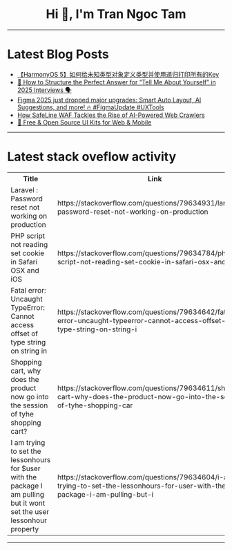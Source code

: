 <h1 align="center">Hi 👋, I'm Tran Ngoc Tam</h1>

---

# Latest Blog Posts 
<!-- BLOG-POST-LIST:START -->
- [【HarmonyOS 5】如何给未知类型对象定义类型并使用递归打印所有的Key](https://dev.to/vi_lu_43267766b416e6fde2d/harmonyos-5-guan-jian-zi-chan-cun-chu-kai-fa-an-li-5cg8)
- [🎯 How to Structure the Perfect Answer for “Tell Me About Yourself” in 2025 Interviews 🗣️](https://dev.to/finalroundai/how-to-structure-the-perfect-answer-for-tell-me-about-yourself-in-2025-interviews-270o)
- [Figma 2025 just dropped major upgrades: Smart Auto Layout, AI Suggestions, and more! 🔥 #FigmaUpdate #UXTools](https://dev.to/swetty_sultania_834f90237/figma-2025-just-dropped-major-upgrades-smart-auto-layout-ai-suggestions-and-more-figmaupdate-4l0h)
- [How SafeLine WAF Tackles the Rise of AI-Powered Web Crawlers](https://dev.to/sharon_42e16b8da44dabde6d/how-safeline-waf-tackles-the-rise-of-ai-powered-web-crawlers-5644)
- [🚀 Free &amp; Open Source UI Kits for Web &amp; Mobile](https://dev.to/faizal_rahmanmohammadi_c/free-open-source-ui-kits-for-web-mobile-1he7)
<!-- BLOG-POST-LIST:END -->

---

# Latest stack oveflow activity
<table>
  <tr><th>Title</th><th>Link</th></tr>
  <!-- STACKOVERFLOW:START --><tr><td>Laravel : Password reset not working on production</td><td>https://stackoverflow.com/questions/79634931/laravel-password-reset-not-working-on-production</td></tr><tr><td>PHP script not reading set cookie in Safari OSX and iOS</td><td>https://stackoverflow.com/questions/79634784/php-script-not-reading-set-cookie-in-safari-osx-and-ios</td></tr><tr><td>Fatal error: Uncaught TypeError: Cannot access offset of type string on string in</td><td>https://stackoverflow.com/questions/79634642/fatal-error-uncaught-typeerror-cannot-access-offset-of-type-string-on-string-i</td></tr><tr><td>Shopping cart, why does the product now go into the session of tyhe shopping cart?</td><td>https://stackoverflow.com/questions/79634611/shopping-cart-why-does-the-product-now-go-into-the-session-of-tyhe-shopping-car</td></tr><tr><td>I am trying to set the lessonhours for $user with the package I am pulling but it wont set the user lessonhour property</td><td>https://stackoverflow.com/questions/79634604/i-am-trying-to-set-the-lessonhours-for-user-with-the-package-i-am-pulling-but-i</td></tr><!-- STACKOVERFLOW:END -->
</table>

---


